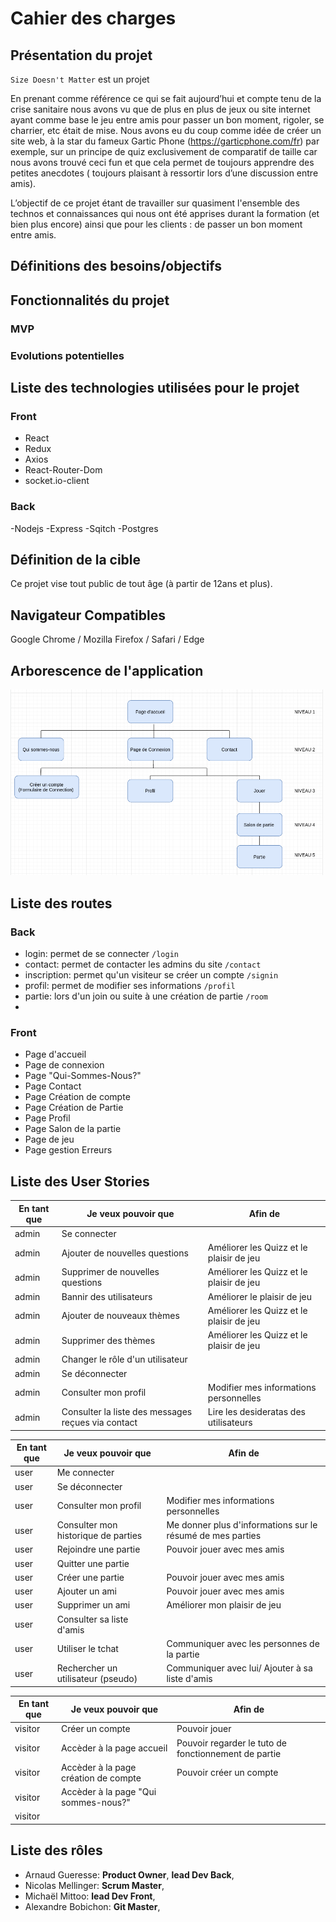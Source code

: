 # Cahier des charges

## Présentation du projet

`Size Doesn't Matter` est un projet 

En prenant comme référence ce qui se fait aujourd’hui et compte tenu de la crise sanitaire nous avons vu que de plus en plus de jeux ou site internet ayant comme base le jeu entre amis pour passer un bon moment, rigoler, se charrier, etc était de mise.
Nous avons eu du coup comme idée de créer un site web, à la star du fameux Gartic Phone (https://garticphone.com/fr) par exemple, sur un principe de quiz exclusivement de comparatif de taille car nous avons trouvé ceci fun et que cela permet de toujours apprendre des petites anecdotes ( toujours plaisant à ressortir lors d’une discussion entre amis).

L’objectif de ce projet étant de travailler sur quasiment l'ensemble des technos et connaissances qui nous ont été apprises durant la formation (et bien plus encore) ainsi que pour les clients : de passer un bon moment entre amis.

## Définitions des besoins/objectifs


## Fonctionnalités du projet

### MVP

### Evolutions potentielles

## Liste des technologies utilisées pour le projet

### Front

- React 
- Redux
- Axios
- React-Router-Dom
- socket.io-client

### Back

-Nodejs
-Express
-Sqitch 
-Postgres

## Définition de la cible

Ce projet vise tout public de tout âge (à partir de 12ans et plus).

## Navigateur Compatibles

Google Chrome / Mozilla Firefox / Safari / Edge

## Arborescence de l'application

<img src="./arbo.png" width="500px">

## Liste des routes

### Back

- login: permet de se connecter `/login`
- contact: permet de contacter les admins du site  `/contact`
- inscription: permet qu'un visiteur se créer un compte `/signin`
- profil: permet de modifier ses informations `/profil` 
- partie: lors d'un join ou suite à une création de partie `/room`
- 

### Front

- Page d'accueil
- Page de connexion
- Page "Qui-Sommes-Nous?"
- Page Contact
- Page Création de compte
- Page Création de Partie
- Page Profil
- Page Salon de la partie
- Page de jeu
- Page gestion Erreurs

## Liste des User Stories

En tant que |   Je veux pouvoir que             | Afin de
------------|---------------------------------- |---------
admin       | Se connecter                      | 
admin       | Ajouter de nouvelles questions    |   Améliorer les Quizz et le plaisir de jeu
admin       | Supprimer de nouvelles questions  |   Améliorer les Quizz et le plaisir de jeu
admin       | Bannir des utilisateurs           |   Améliorer le plaisir de jeu 
admin       | Ajouter de nouveaux thèmes        |   Améliorer les Quizz et le plaisir de jeu
admin       | Supprimer des thèmes              |   Améliorer les Quizz et le plaisir de jeu
admin       | Changer le rôle d'un utilisateur  |   
admin       | Se déconnecter                    |   
admin       | Consulter mon profil              |   Modifier mes informations personnelles
admin       | Consulter la liste des messages reçues via contact | Lire les desideratas des utilisateurs



En tant que |   Je veux pouvoir que              | Afin de
------------|------------------------------------|---------
user        | Me connecter                       |  
user        | Se déconnecter                     |  
user        | Consulter mon profil               |  Modifier mes informations personnelles  
user        | Consulter mon historique de parties|  Me donner plus d'informations sur le résumé de mes parties
user        | Rejoindre une partie               |  Pouvoir jouer avec mes amis
user        | Quitter une partie                 |  
user        | Créer une partie                   |  Pouvoir jouer avec mes amis
user        | Ajouter un ami                     |  Pouvoir jouer avec mes amis
user        | Supprimer un ami                   |  Améliorer mon plaisir de jeu
user        | Consulter sa liste d'amis          |  
user        | Utiliser le tchat                  |  Communiquer avec les personnes de la partie 
user        | Rechercher un utilisateur (pseudo) |  Communiquer avec lui/ Ajouter à sa liste d'amis



En tant que |   Je veux pouvoir que                 | Afin de
------------|---------------------------------------|---------
visitor     |  Créer un compte                      | Pouvoir jouer  
visitor     |  Accèder à la page accueil            | Pouvoir regarder le tuto de fonctionnement de partie  
visitor     |  Accèder à la page création de compte | Pouvoir créer un compte  
visitor     |  Accèder à la page "Qui sommes-nous?" |   
visitor     |                                       |   


## Liste des rôles

- Arnaud Gueresse: **Product Owner**, **lead Dev Back**,
- Nicolas Mellinger: **Scrum Master**,
- Michaël Mittoo: **lead Dev Front**,
- Alexandre Bobichon: **Git Master**,